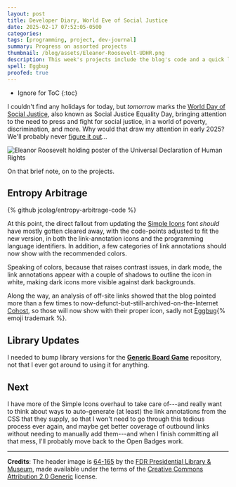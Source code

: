 ```yaml
---
layout: post
title: Developer Diary, World Eve of Social Justice
date: 2025-02-17 07:52:05-0500
categories:
tags: [programming, project, dev-journal]
summary: Progress on assorted projects
thumbnail: /blog/assets/Eleanor-Roosevelt-UDHR.png
description: This week's projects include the blog's code and a quick library update.
spell: Eggbug
proofed: true
---
```


* Ignore for ToC
{:toc}

I couldn't find any holidays for today, but *tomorrow* marks the [World Day of Social Justice](https://en.wikipedia.org/wiki/World_Day_of_Social_Justice), also known as Social Justice Equality Day, bringing attention to the need to press and fight for social justice, in a world of poverty, discrimination, and more.  Why would that draw my attention in early 2025?  We'll probably never [figure it out](https://politizoom.com/vances-munich-speech-big-hit-in-moscow-eu-girds-for-global-shift/)...

![Eleanor Roosevelt holding poster of the Universal Declaration of Human Rights](/blog/assets/Eleanor-Roosevelt-UDHR.png "I actually thought that I had used this picture before, but apparently not")

On that brief note, on to the projects.

## Entropy Arbitrage

{% github jcolag/entropy-arbitrage-code %}

At this point, the direct fallout from updating the [Simple Icons](https://simpleicons.org/) font *should* have mostly gotten cleared away, with the code-points adjusted to fit the new version, in both the link-annotation icons and the programming language identifiers.  In addition, a few categories of link annotations should now show with the recommended colors.

Speaking of colors, because that raises contrast issues, in dark mode, the link annotations appear with a couple of shadows to outline the icon in white, making dark icons more visible against dark backgrounds.

Along the way, an analysis of off-site links showed that the blog pointed more than a few times to now-defunct-but-still-archived-on-the-Internet [Cohost](https://cohost.org), so those will now show with their proper icon, sadly not [Eggbug](https://web.archive.org/web/20241223053503/https://cohost.org/rc/tagged/eggbug){% emoji trademark %}.

## Library Updates

I needed to bump library versions for the [**Generic Board Game**](https://github.com/jcolag/generic-board-game) repository, not that I ever got around to using it for anything.

## Next

I have more of the Simple Icons overhaul to take care of---and really want to think about ways to auto-generate (at least) the link annotations from the CSS that they supply, so that I won't need to go through this tedious process ever again, and maybe get better coverage of outbound links without needing to manually add them---and when I finish committing all that mess, I'll probably move back to the Open Badges work.

* * *

**Credits**:  The header image is [64-165](https://www.flickr.com/photos/fdrlibrary/27758131387/) by the [FDR Presidential Library & Museum](https://www.flickr.com/photos/fdrlibrary/), made available under the terms of the [Creative Commons Attribution 2.0 Generic](https://creativecommons.org/licenses/by/2.0/) license.
